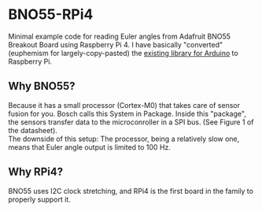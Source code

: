 # BNO55-RPi4
Minimal example code for reading Euler angles from Adafruit BNO55 Breakout Board using Raspberry Pi 4.
I have basically "converted" (euphemism for largely-copy-pasted) the [existing library for Arduino](https://github.com/adafruit/Adafruit_BNO055) to Raspberry Pi.  
## Why BNO55? 
Because it has a small processor (Cortex-M0) that takes care of sensor fusion for you. Bosch calls this System in Package. Inside this "package", the sensors transfer data to the microconroller in a SPI bus. (See Figure 1 of the datasheet).  
The downside of this setup: The processor, being a relatively slow one, means that Euler angle output is limited to 100 Hz.  
## Why RPi4? 
BNO55 uses I2C clock stretching, and RPi4 is the first board in the family to properly support it. 
